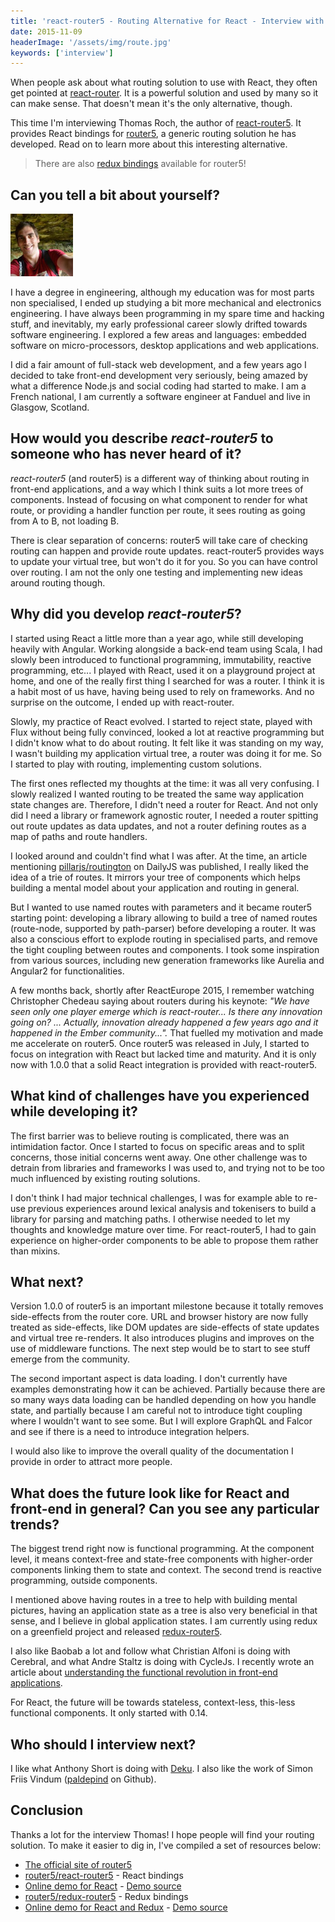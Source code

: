 ```yaml
---
title: 'react-router5 - Routing Alternative for React - Interview with Thomas Roch'
date: 2015-11-09
headerImage: '/assets/img/route.jpg'
keywords: ['interview']
---
```


When people ask about what routing solution to use with React, they often get pointed at [react-router](https://github.com/reactjs/react-router). It is a powerful solution and used by many so it can make sense. That doesn't mean it's the only alternative, though.

This time I'm interviewing Thomas Roch, the author of [react-router5](https://github.com/router5/react-router5). It provides React bindings for [router5](https://router5.github.io/), a generic routing solution he has developed. Read on to learn more about this interesting alternative.

> There are also [redux bindings](https://github.com/router5/redux-router5) available for router5!

## Can you tell a bit about yourself?

<p>
<span class="author">
  <img src="/assets/img/interviews/roch.jpg" alt="Thomas Roch" class='author' width='100' height='100' />
</span>
</p>

I have a degree in engineering, although my education was for most parts non specialised, I ended up studying a bit more mechanical and electronics engineering. I have always been programming in my spare time and hacking stuff, and inevitably, my early professional career slowly drifted towards software engineering. I explored a few areas and languages: embedded software on micro-processors, desktop applications and web applications.

I did a fair amount of full-stack web development, and a few years ago I decided to take front-end development very seriously, being amazed by what a difference Node.js and social coding had started to make. I am a French national, I am currently a software engineer at Fanduel and live in Glasgow, Scotland.

## How would you describe *react-router5* to someone who has never heard of it?

*react-router5* (and router5) is a different way of thinking about routing in front-end applications, and a way which I think suits a lot more trees of components. Instead of focusing on what component to render for what route, or providing a handler function per route, it sees routing as going from A to B, not loading B.

There is clear separation of concerns: router5 will take care of checking routing can happen and provide route updates. react-router5 provides ways to update your virtual tree, but won't do it for you. So you can have control over routing. I am not the only one testing and implementing new ideas around routing though.

## Why did you develop *react-router5*?

I started using React a little more than a year ago, while still developing heavily with Angular. Working alongside a back-end team using Scala, I had slowly been introduced to functional programming, immutability, reactive programming, etc... I played with React, used it on a playground project at home, and one of the really first thing I searched for was a router. I think it is a habit most of us have, having being used to rely on frameworks. And no surprise on the outcome, I ended up with react-router.

Slowly, my practice of React evolved. I started to reject state, played with Flux without being fully convinced, looked a lot at reactive programming but I didn't know what to do about routing. It felt like it was standing on my way, I wasn't building my application virtual tree, a router was doing it for me. So I started to play with routing, implementing custom solutions.

The first ones reflected my thoughts at the time: it was all very confusing. I slowly realized I wanted routing to be treated the same way application state changes are. Therefore, I didn't need a router for React. And not only did I need a library or framework agnostic router, I needed a router spitting out route updates as data updates, and not a router defining routes as a map of paths and route handlers.

I looked around and couldn't find what I was after. At the time, an article mentioning [pillarjs/routington](https://github.com/pillarjs/routington) on DailyJS was published, I really liked the idea of a trie of routes. It mirrors your tree of components which helps building a mental model about your application and routing in general.

But I wanted to use named routes with parameters and it became router5 starting point: developing a library allowing to build a tree of named routes (route-node, supported by path-parser) before developing a router. It was also a conscious effort to explode routing in specialised parts, and remove the tight coupling between routes and components. I took some inspiration from various sources, including new generation frameworks like Aurelia and Angular2 for functionalities.

A few months back, shortly after ReactEurope 2015, I remember watching Christopher Chedeau saying about routers during his keynote: _"We have seen only one player emerge which is react-router... Is there any innovation going on? ... Actually, innovation already happened a few years ago and it happened in the Ember community..."._ That fuelled my motivation and made me accelerate on router5. Once router5 was released in July, I started to focus on integration with React but lacked time and maturity. And it is only now with 1.0.0 that a solid React integration is provided with react-router5.

## What kind of challenges have you experienced while developing it?

The first barrier was to believe routing is complicated, there was an intimidation factor. Once I started to focus on specific areas and to split concerns, those initial concerns went away. One other challenge was to detrain from libraries and frameworks I was used to, and trying not to be too much influenced by existing routing solutions.

I don't think I had major technical challenges, I was for example able to re-use previous experiences around lexical analysis and tokenisers to build a library for parsing and matching paths. I otherwise needed to let my thoughts and knowledge mature over time. For react-router5, I had to gain experience on higher-order components to be able to propose them rather than mixins.

## What next?

Version 1.0.0 of router5 is an important milestone because it totally removes side-effects from the router core. URL and browser history are now fully treated as side-effects, like DOM updates are side-effects of state updates and virtual tree re-renders. It also introduces plugins and improves on the use of middleware functions. The next step would be to start to see stuff emerge from the community.

The second important aspect is data loading. I don't currently have examples demonstrating how it can be achieved. Partially because there are so many ways data loading can be handled depending on how you handle state, and partially because I am careful not to introduce tight coupling where I wouldn't want to see some. But I will explore GraphQL and Falcor and see if there is a need to introduce integration helpers.

I would also like to improve the overall quality of the documentation I provide in order to attract more people.

## What does the future look like for React and front-end in general? Can you see any particular trends?

The biggest trend right now is functional programming. At the component level, it means context-free and state-free components with higher-order components linking them to state and context. The second trend is reactive programming, outside components.

I mentioned above having routes in a tree to help with building mental pictures, having an application state as a tree is also very beneficial in that sense, and I believe in global application states. I am currently using redux on a greenfield project and released [redux-router5](https://github.com/router5/redux-router5).

I also like Baobab a lot and follow what Christian Alfoni is doing with Cerebral, and what Andre Staltz is doing with CycleJs. I recently wrote an article about [understanding the functional revolution in front-end applications](http://blog.reactandbethankful.com/posts/2015/09/15/understanding-the-functional-revolution/).

For React, the future will be towards stateless, context-less, this-less functional components. It only started with 0.14.

## Who should I interview next?

I like what Anthony Short is doing with [Deku](https://github.com/dekujs/deku). I also like the work of Simon Friis Vindum ([paldepind](https://github.com/paldepind) on Github).

## Conclusion

Thanks a lot for the interview Thomas! I hope people will find your routing solution. To make it easier to dig in, I've compiled a set of resources below:

* [The official site of router5](https://router5.github.io/)
* [router5/react-router5](https://github.com/router5/react-router5) - React bindings
* [Online demo for React](https://router5.github.io/docs/with-react.html#/inbox) - [Demo source](https://github.com/router5/examples/tree/master/apps/react)
* [router5/redux-router5](https://github.com/router5/redux-router5) - Redux bindings
* [Online demo for React and Redux](https://router5.github.io/docs/with-react-redux.html#/inbox) - [Demo source](https://github.com/router5/examples/tree/master/apps/react-redux)
